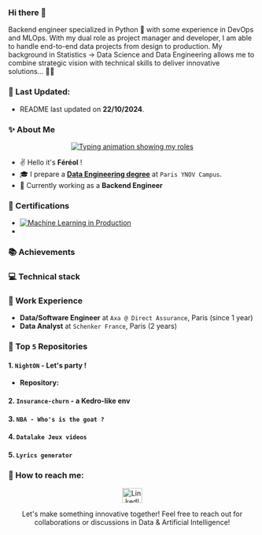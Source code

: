 ### Hi there 👋

Backend engineer specialized in Python 🐍 with some experience in DevOps and MLOps. With my dual role as project manager and developer, I am able to handle end-to-end data projects from design to production. My background in Statistics -> Data Science and Data Engineering allows me to combine strategic vision with technical skills to deliver innovative solutions... 🤹‍♂️

### 🔄 Last Updated:
- README last updated on **22/10/2024**.

<!--
**fereol023/fereol023** is a ✨ _special_ ✨ repository because its `README.md` (this file) appears on your GitHub profile.

Here are some ideas to get you started:

- 🔭 I’m currently working on ...
- 🌱 I’m currently learning ...
- 👯 I’m looking to collaborate on ...
- 🤔 I’m looking for help with ...
- 💬 Ask me about ...
- 📫 How to reach me: ...
- 😄 Pronouns: ...
- ⚡ Fun fact: ...
-->

### ✨ About Me

<p align="center">
  <a href="https://github.com/DenverCoder1/readme-typing-svg">
    <img src="https://readme-typing-svg.herokuapp.com?lines=Data+Analysis+📊;Machine+Learning+Engineering+🤖;Data+Engineering+⚙️&center=true&width=900&height=50" alt="Typing animation showing my roles">
  </a>
</p>

- ✌ Hello it's **Féréol** !
- 🎓 I prepare a **[Data Engineering degree](https://www.ynov.com/formations/informatique/mastere-data-engineer)** at `Paris YNOV Campus`.
- 💼 Currently working as a **Backend Engineer**

### 🏅 Certifications
- [![Machine Learning in Production](https://img.shields.io/badge/Coursera_MLOps-blue)](https://coursera.org/verify/9PJW3LW2JALC)
- 

### 📚 Achievements


### 💻 Technical stack


### 💼 Work Experience
- **Data/Software Engineer** at `Axa @ Direct Assurance`, Paris (since 1 year)
- **Data Analyst** at `Schenker France`, Paris (2 years)

### 🌟 Top `5` Repositories

#### 1. `NightON` - Let's party !
- **Repository:**

#### 2. `Insurance-churn` - a Kedro-like env

#### 3. `NBA - Who's is the goat ?`

#### 4. `Datalake Jeux videos`

#### 5. `Lyrics generator` 

### 🤙 How to reach me:
<p align="center">
  <a href="https://www.linkedin.com/in/fereol-gbenou/" target="_blank">
    <img align="center" alt="LinkedIn" height="30" src="https://raw.githubusercontent.com/rahuldkjain/github-profile-readme-generator/master/src/images/icons/Social/linked-in-alt.svg" width="40"/>
  </a>
</p>

<p align="center">
  Let's make something innovative together! Feel free to reach out for collaborations or discussions in Data & Artificial Intelligence!
</p>
